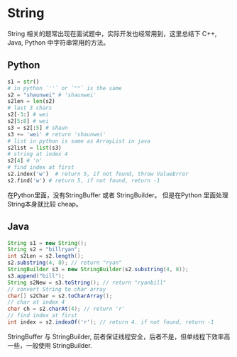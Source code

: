 # String

String 相关的题常出现在面试题中，实际开发也经常用到，这里总结下 C++, Java, Python 中字符串常用的方法。

## Python

```python
s1 = str()
# in python `''` or `""` is the same
s2 = "shaunwei" # 'shaunwei'
s2len = len(s2)
# last 3 chars
s2[-3:] # wei
s2[5:8] # wei
s3 = s2[:5] # shaun
s3 += 'wei' # return 'shaunwei'
# list in python is same as ArrayList in java
s2list = list(s3)
# string at index 4
s2[4] # 'n'
# find index at first
s2.index('w')  # return 5, if not found, throw ValueError
s2.find('w') # return 5, if not found, return -1
```

在Python里面，没有StringBuffer 或者 StringBuilder。 但是在Python 里面处理String本身就比较 cheap。

## Java

```java
String s1 = new String();
String s2 = "billryan";
int s2Len = s2.length();
s2.substring(4, 8); // return "ryan"
StringBuilder s3 = new StringBuilder(s2.substring(4, 8));
s3.append("bill");
String s2New = s3.toString(); // return "ryanbill"
// convert String to char array
char[] s2Char = s2.toCharArray();
// char at index 4
char ch = s2.charAt(4); // return 'r'
// find index at first
int index = s2.indexOf('r'); // return 4. if not found, return -1
```

StringBuffer 与 StringBuilder, 前者保证线程安全，后者不是，但单线程下效率高一些，一般使用 StringBuilder.

